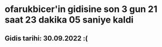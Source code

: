 # ofarukbicer'in gidisine son 3 gun 21 saat 23 dakika 05 saniye kaldi

## Gidis tarihi: 30.09.2022 :(